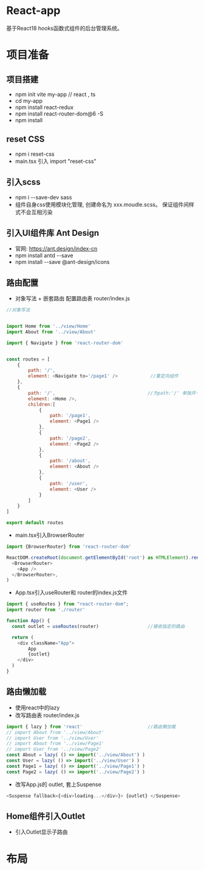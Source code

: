 # React-app
基于React18 hooks函数式组件的后台管理系统。

# 项目准备
## 项目搭建
-   npm init vite my-app        // react , ts
-   cd my-app
-   npm install react-redux
-   npm install react-router-dom@6 -S
-   npm install

## reset CSS
-   npm i reset-css
-   main.tsx 引入 import "reset-css"

## 引入scss
-   npm i --save-dev sass
-   组件自身css使用模块化管理, 创建命名为 xxx.moudle.scss。 保证组件间样式不会互相污染

## 引入UI组件库  Ant Design  
-   官网: https://ant.design/index-cn
-   npm install antd --save
-   npm install --save @ant-design/icons 

## 路由配置
-   对象写法 + 嵌套路由 配置路由表 router/index.js
```js
//对象写法


import Home from '../view/Home'
import About from '../view/About'

import { Navigate } from 'react-router-dom'


const routes = [
    {
        path: '/',
        element: <Navigate to='/page1' />            //重定向组件
    },
    {
        path: '/',                                  //为path:'/' 单独开一个配置子路由
        element: <Home />,
        children:[
            {
                path: '/page1',
                element: <Page1 />
            },
            {
                path: '/page2',
                element: <Page2 />
            },
            {
                path: '/about',
                element: <About />
            },
            {
                path: '/user',
                element: <User />
            }
        ]            
    }
]

export default routes
```

-    main.tsx引入BrowserRouter
```js
import {BrowserRouter} from 'react-router-dom'

ReactDOM.createRoot(document.getElementById('root') as HTMLElement).render(
  <BrowserRouter>
    <App />
  </BrowserRouter>,
)
```

-    App.tsx引入useRouter和 router的index.js文件
```js
import { useRoutes } from "react-router-dom";
import router from './router'

function App() {
  const outlet = useRoutes(router)                  //接收指定的路由

  return (
    <div className="App">
        App
        {outlet}
    </div>
  )
}
```

## 路由懒加载
-   使用react中的lazy
-   改写路由表 router/index.js
```js
import { lazy } from 'react'                        //路由懒加载
// import About from '../view/About'
// import User from '../view/User'
// import About from '../view/Page1'
// import User from '../view/Page2'
const About = lazy( () => import('../view/About') )
const User = lazy( () => import('../view/User') )
const Page1 = lazy( () => import('../view/Page1') )
const Page2 = lazy( () => import('../view/Page2') )
```

-   改写App.js的 outlet, 套上Suspense
```js
<Suspense fallback={<div>loading...</div>}> {outlet} </Suspense>
```

## Home组件引入Outlet 
-   引入Outlet显示子路由

# 布局